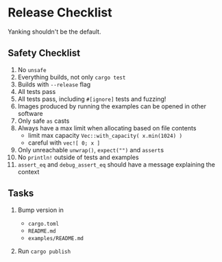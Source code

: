 # Release Checklist
Yanking shouldn't be the default.

## Safety Checklist
1. No `unsafe`
1. Everything builds, not only `cargo test`
1. Builds with `--release` flag
1. All tests pass
1. All tests pass, including `#[ignore]` tests and fuzzing!
1. Images produced by running the examples can be opened in other software
1. Only safe `as` casts
1. Always have a max limit when allocating based on file contents
    - limit max capacity `Vec::with_capacity( x.min(1024) )`
    - careful with `vec![ 0; x ]`
1. Only unreachable `unwrap()`, `expect("")` and `assert`s
1. No `println!` outside of tests and examples
1. `assert_eq` and `debug_assert_eq` should have a message explaining the context

## Tasks
1. Bump version in
    - `cargo.toml`
    - `README.md`
    - `examples/README.md`
    
1. Run `cargo publish`
    
    
